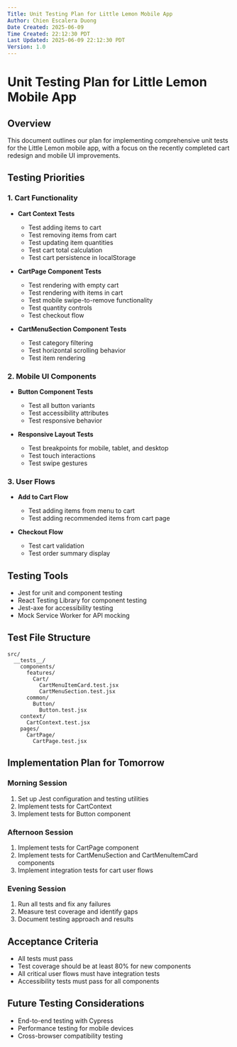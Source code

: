 ```yaml
---
Title: Unit Testing Plan for Little Lemon Mobile App
Author: Chien Escalera Duong
Date Created: 2025-06-09
Time Created: 22:12:30 PDT
Last Updated: 2025-06-09 22:12:30 PDT
Version: 1.0
---
```


# Unit Testing Plan for Little Lemon Mobile App

## Overview
This document outlines our plan for implementing comprehensive unit tests for the Little Lemon mobile app, with a focus on the recently completed cart redesign and mobile UI improvements.

## Testing Priorities

### 1. Cart Functionality
- **Cart Context Tests**
  - Test adding items to cart
  - Test removing items from cart
  - Test updating item quantities
  - Test cart total calculation
  - Test cart persistence in localStorage

- **CartPage Component Tests**
  - Test rendering with empty cart
  - Test rendering with items in cart
  - Test mobile swipe-to-remove functionality
  - Test quantity controls
  - Test checkout flow

- **CartMenuSection Component Tests**
  - Test category filtering
  - Test horizontal scrolling behavior
  - Test item rendering

### 2. Mobile UI Components
- **Button Component Tests**
  - Test all button variants
  - Test accessibility attributes
  - Test responsive behavior

- **Responsive Layout Tests**
  - Test breakpoints for mobile, tablet, and desktop
  - Test touch interactions
  - Test swipe gestures

### 3. User Flows
- **Add to Cart Flow**
  - Test adding items from menu to cart
  - Test adding recommended items from cart page

- **Checkout Flow**
  - Test cart validation
  - Test order summary display

## Testing Tools
- Jest for unit and component testing
- React Testing Library for component testing
- Jest-axe for accessibility testing
- Mock Service Worker for API mocking

## Test File Structure
```
src/
  __tests__/
    components/
      features/
        Cart/
          CartMenuItemCard.test.jsx
          CartMenuSection.test.jsx
      common/
        Button/
          Button.test.jsx
    context/
      CartContext.test.jsx
    pages/
      CartPage/
        CartPage.test.jsx
```

## Implementation Plan for Tomorrow

### Morning Session
1. Set up Jest configuration and testing utilities
2. Implement tests for CartContext
3. Implement tests for Button component

### Afternoon Session
1. Implement tests for CartPage component
2. Implement tests for CartMenuSection and CartMenuItemCard components
3. Implement integration tests for cart user flows

### Evening Session
1. Run all tests and fix any failures
2. Measure test coverage and identify gaps
3. Document testing approach and results

## Acceptance Criteria
- All tests must pass
- Test coverage should be at least 80% for new components
- All critical user flows must have integration tests
- Accessibility tests must pass for all components

## Future Testing Considerations
- End-to-end testing with Cypress
- Performance testing for mobile devices
- Cross-browser compatibility testing
